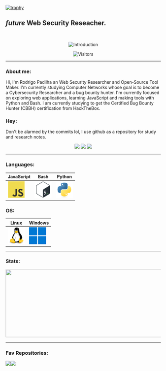 [![trophy](https://github-profile-trophy.vercel.app/?username=pad1ryoshi&title=Stars,Followers,Commits,Repositories,MultipleLang,PullReques,Experience&theme=onedark)](https://github.com/ryo-ma/github-profile-trophy)

## *future* Web Security Reseacher. 
<br>

<p align="center">
  <img src="https://readme-typing-svg.herokuapp.com?font=JetBrains+Mono&duration=2000&color=00FF00&center=true&vCenter=true&lines=root@fbi.gov:~%23" alt="Introduction">
</p>
<p align="center">
  <img src="https://profile-counter.glitch.me/pad1ryoshi/count.svg" alt="Visitors">
</p>

---
### About me:

Hi, I'm Rodrigo Padilha an Web Security Researcher and Open-Source Tool Maker. I'm currently studying Computer Networks whose goal is to become a Cybersecurity Researcher and a bug bounty hunter. I'm currently focused on exploring web applications, learning JavaScript and making tools with Python and Bash. I am currently studying to get the Certified Bug Bounty Hunter (CBBH) certification from HackTheBox.

### Hey:

Don't be alarmed by the commits lol, I use github as a repository for study and research notes.


<div align="center"> 
  <a href="https://www.linkedin.com/in/rodrigo-padilha-5663152b6" target="_blank"><img src="https://img.shields.io/badge/-LinkedIn-%230077B5?style=for-the-badge&logo=linkedin&logoColor=white" target="_blank"></a> 
  <a href = "mailto:rodripadidev@gmail.com"><img src="https://img.shields.io/badge/-Gmail-%23333?style=for-the-badge&logo=gmail&logoColor=white" target="_blank"></a>
  <a href="https://www.youtube.com/watch?v=dkObgKrscpk&pp=ygUPZXZlcnl0aGluZyBlbmRz" target="_blank"><img src="https://img.shields.io/badge/OnlyFans-%231877F2.svg?&style=for-the-badge&logo=onlyfans&logoColor=white" target="_blank"></a> 
</div>


---

### Languages:

| JavaScript | Bash | Python |
| ---- | ---- | ---- |
| <img src="https://github.com/devicons/devicon/blob/master/icons/javascript/javascript-original.svg" title="JS"  alt="JS" width="55" height="55"/> | <img src="https://github.com/devicons/devicon/blob/master/icons/bash/bash-original.svg" title="Bash" alt="Bash" width="55" height="55"/> | <img src="https://github.com/devicons/devicon/blob/master/icons/python/python-original.svg" alt="Python" width="55" height="55"> |

### OS:

| Linux | Windows |
| ---- | ---- |
| <img src="https://github.com/devicons/devicon/blob/master/icons/linux/linux-original.svg" title="Linux"  alt="Linux" width="55" height="55"/> | <img src="https://github.com/devicons/devicon/blob/master/icons/windows11/windows11-original.svg" title="Windows11" alt="Windows11" width="55" height="55"/> |

---
### Stats:

<p align="center">
  <img width="800" height="220" src="https://streak-stats.demolab.com?user=pad1ryoshi&theme=hacker&hide_border=true&border_radius=4&date_format=M%20j%5B%2C%20Y%5D&mode=weekly&card_width=800">
</p>

---

### Fav Repositories:

<div width="100%" align="center">
  <a align="right" href="https://www.github.com/pad1ryoshi/bug-hunting" title="Data Structures"><img align="left" height="115" src="https://github-readme-stats.vercel.app/api/pin/?username=pad1ryoshi&repo=bug-hunting&theme=hacker&border_color=61dafb&border_radius=10"></a>
</div>

<div width="100%" align="center">
  <a align="right" href="https://github.com/pad1ryoshi/t3stc4ch3" title="Data Structures"><img align="left" height="115" src="https://github-readme-stats.vercel.app/api/pin/?username=pad1ryoshi&repo=t3stc4ch3&theme=hacker&border_color=61dafb&border_radius=10"></a>
</div>


